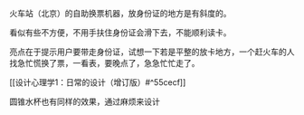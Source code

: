 火车站（北京）的自助换票机器，放身份证的地方是有斜度的。

看似有些不方便，不用手扶住身份证会滑下去，不能顺利读卡。

亮点在于提示用户要带走身份证，试想一下若是平整的放卡地方，一个赶火车的人找急忙慌换了票，一看表，要晚点了，急急忙忙走了。

[[设计心理学1：日常的设计（增订版）#^55cecf]]

圆锥水杯也有同样的效果，通过麻烦来设计